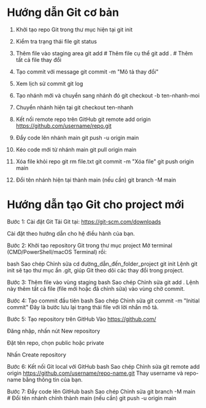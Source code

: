 # Hướng dẫn Git cơ bản 

 1. Khởi tạo repo Git trong thư mục hiện tại
git init

 2. Kiểm tra trạng thái file
git status

 3. Thêm file vào staging area
git add <file>          # Thêm file cụ thể
git add .               # Thêm tất cả file thay đổi

 4. Tạo commit với message
git commit -m "Mô tả thay đổi"

 5. Xem lịch sử commit
git log

 6. Tạo nhánh mới và chuyển sang nhánh đó
git checkout -b ten-nhanh-moi

 7. Chuyển nhánh hiện tại
git checkout ten-nhanh

 8. Kết nối remote repo trên GitHub
git remote add origin https://github.com/username/repo.git

 9. Đẩy code lên nhánh main
git push -u origin main

 10. Kéo code mới từ nhánh main
git pull origin main

 11. Xóa file khỏi repo
git rm file.txt
git commit -m "Xóa file"
git push origin main

 12. Đổi tên nhánh hiện tại thành main (nếu cần)
git branch -M main

# Hướng dẫn tạo Git cho project mới
Bước 1: Cài đặt Git
Tải Git tại: https://git-scm.com/downloads

Cài đặt theo hướng dẫn cho hệ điều hành của bạn.

Bước 2: Khởi tạo repository Git trong thư mục project
Mở terminal (CMD/PowerShell/macOS Terminal) rồi:

bash
Sao chép
Chỉnh sửa
cd đường_dẫn_đến_folder_project
git init
Lệnh git init sẽ tạo thư mục ẩn .git, giúp Git theo dõi các thay đổi trong project.

Bước 3: Thêm file vào vùng staging
bash
Sao chép
Chỉnh sửa
git add .
Lệnh này thêm tất cả file (file mới hoặc đã chỉnh sửa) vào vùng chờ commit.

Bước 4: Tạo commit đầu tiên
bash
Sao chép
Chỉnh sửa
git commit -m "Initial commit"
Đây là bước lưu lại trạng thái file với lời nhắn mô tả.

Bước 5: Tạo repository trên GitHub
Vào https://github.com/

Đăng nhập, nhấn nút New repository

Đặt tên repo, chọn public hoặc private

Nhấn Create repository

Bước 6: Kết nối Git local với GitHub
bash
Sao chép
Chỉnh sửa
git remote add origin https://github.com/username/repo-name.git
Thay username và repo-name bằng thông tin của bạn.

Bước 7: Đẩy code lên GitHub
bash
Sao chép
Chỉnh sửa
git branch -M main          # Đổi tên nhánh chính thành main (nếu cần)
git push -u origin main
